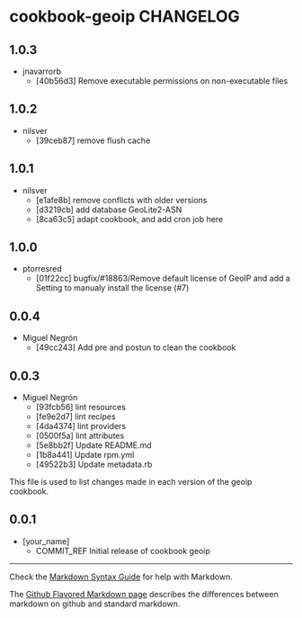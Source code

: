 cookbook-geoip CHANGELOG
===============

## 1.0.3

  - jnavarrorb
    - [40b56d3] Remove executable permissions on non-executable files

## 1.0.2

  - nilsver
    - [39ceb87] remove flush cache

## 1.0.1

  - nilsver
    - [e1afe8b] remove conflicts with older versions
    - [d3219cb] add database GeoLite2-ASN
    - [8ca63c5] adapt cookbook, and add cron job here

## 1.0.0

  - ptorresred
    - [01f22cc] bugfix/#18863/Remove default license of GeoIP and add a Setting to manualy install the license (#7)

## 0.0.4

  - Miguel Negrón
    - [49cc243] Add pre and postun to clean the cookbook

## 0.0.3

  - Miguel Negrón
    - [93fcb56] lint resources
    - [fe9e2d7] lint recipes
    - [4da4374] lint providers
    - [0500f5a] lint attributes
    - [5e8bb2f] Update README.md
    - [1b8a441] Update rpm.yml
    - [49522b3] Update metadata.rb

This file is used to list changes made in each version of the geoip cookbook.

0.0.1
-----
- [your_name]
  - COMMIT_REF Initial release of cookbook geoip

- - -
Check the [Markdown Syntax Guide](http://daringfireball.net/projects/markdown/syntax) for help with Markdown.

The [Github Flavored Markdown page](http://github.github.com/github-flavored-markdown/) describes the differences between markdown on github and standard markdown.
